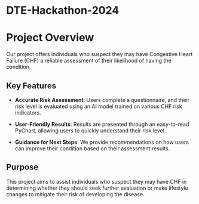 # DTE-Hackathon-2024

# Project Overview

Our project offers individuals who suspect they may have Congestive Heart Failure (CHF) a reliable assessment of their likelihood of having the condition. 

## Key Features

- **Accurate Risk Assessment**: Users complete a questionnaire, and their risk level is evaluated using an AI model trained on various CHF risk indicators.
  
- **User-Friendly Results**: Results are presented through an easy-to-read PyChart, allowing users to quickly understand their risk level.
  
- **Guidance for Next Steps**: We provide recommendations on how users can improve their condition based on their assessment results.

## Purpose

This project aims to assist individuals who suspect they may have CHF in determining whether they should seek further evaluation or make lifestyle changes to mitigate their risk of developing the disease.
